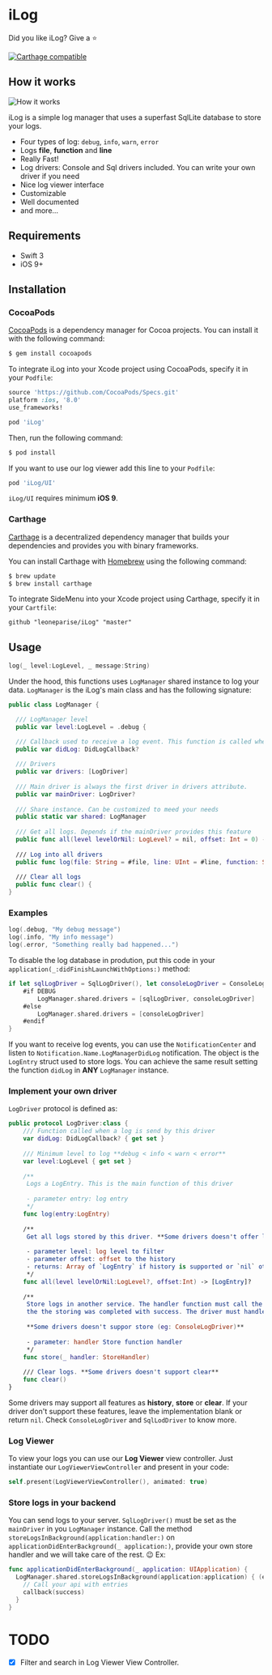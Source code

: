 # iLog
Did you like iLog? Give a ⭐️

[![Carthage compatible](https://img.shields.io/badge/Carthage-compatible-4BC51D.svg?style=flat)](https://github.com/Carthage/Carthage)

## How it works

![How it works](https://media.giphy.com/media/26FmQDKouh2j3z29i/giphy.gif)

iLog is a simple log manager that uses a superfast SqlLite database to store your logs.

- Four types of log: `debug`, `info`, `warn`, `error`
- Logs **file**, **function** and **line** 
- Really Fast!
- Log drivers: Console and Sql drivers included. You can write your own driver if you need
- Nice log viewer interface
- Customizable
- Well documented
- and more...

## Requirements
- Swift 3
- iOS 9+

## Installation
### CocoaPods

[CocoaPods](http://cocoapods.org) is a dependency manager for Cocoa projects. You can install it with the following command:

```bash
$ gem install cocoapods
```

To integrate iLog into your Xcode project using CocoaPods, specify it in your `Podfile`:

```ruby
source 'https://github.com/CocoaPods/Specs.git'
platform :ios, '8.0'
use_frameworks!

pod 'iLog'
```

Then, run the following command:

```bash
$ pod install
```

If you want to use our log viewer add this line to your `Podfile`:
```ruby
pod 'iLog/UI'
```

`iLog/UI` requires minimum **iOS 9**.

### Carthage

[Carthage](https://github.com/Carthage/Carthage) is a decentralized dependency manager that builds your dependencies and provides you with binary frameworks.

You can install Carthage with [Homebrew](http://brew.sh/) using the following command:

```bash
$ brew update
$ brew install carthage
```

To integrate SideMenu into your Xcode project using Carthage, specify it in your `Cartfile`:

```ogdl
github "leoneparise/iLog" "master"
```
## Usage

```swift
log(_ level:LogLevel, _ message:String)
```

Under the hood, this functions uses `LogManager` shared instance to log your data. `LogManager` is the iLog's main class and has the following signature:

```swift
public class LogManager {

  /// LogManager level
  public var level:LogLevel = .debug {

  /// Callback used to receive a log event. This function is called when ANY LogManager saves a log.
  public var didLog: DidLogCallback?
  
  /// Drivers
  public var drivers: [LogDriver]
    
  /// Main driver is always the first driver in drivers attribute.
  public var mainDriver: LogDriver?
  
  /// Share instance. Can be customized to meed your needs
  public static var shared: LogManager
    
  /// Get all logs. Depends if the mainDriver provides this feature
  public func all(level levelOrNil: LogLevel? = nil, offset: Int = 0) -> [LogEntry]?
  
  /// Log into all drivers
  public func log(file: String = #file, line: UInt = #line, function: String = #function, level: LogLevel = .debug, message: String)
  
  /// Clear all logs
  public func clear() {
}
```


### Examples

```swift
log(.debug, "My debug message")
log(.info, "My info message")
log(.error, "Something really bad happened...")
```

To disable the log database in prodution, put this code in your `application(_:didFinishLaunchWithOptions:)` method:
```swift
if let sqlLogDriver = SqlLogDriver(), let consoleLogDriver = ConsoleLogDriver() {
    #if DEBUG
        LogManager.shared.drivers = [sqlLogDriver, consoleLogDriver]
    #else
        LogManager.shared.drivers = [consoleLogDriver]
    #endif
}
```
If you want to receive log events, you can use the `NotificationCenter` and listen to `Notification.Name.LogManagerDidLog` notification. The object is the `LogEntry` struct used to store logs. You can achieve the same result setting the function `didLog` in **ANY** `LogManager` instance.

### Implement your own driver
`LogDriver` protocol is defined as:

```swift
public protocol LogDriver:class {
    /// Function called when a log is send by this driver
    var didLog: DidLogCallback? { get set }
    
    /// Minimum level to log **debug < info < warn < error**
    var level:LogLevel { get set }
    
    /**
     Logs a LogEntry. This is the main function of this driver
     
     - parameter entry: log entry
     */
    func log(entry:LogEntry)
    
    /**
     Get all logs stored by this driver. **Some drivers doesn't offer log history** (eg: ConsoleLogDriver) returning `nil`.
     
     - parameter level: log level to filter
     - parameter offset: offset to the history
     - returns: Array of `LogEntry` if history is supported or `nil` otherwise
     */
    func all(level levelOrNil:LogLevel?, offset:Int) -> [LogEntry]?
    
    /**
     Store logs in another service. The handler function must call the callback to tell this driver 
     the the storing was completed with success. The driver must handle what should be stored or not.
     
     **Some drivers doesn't suppor store (eg: ConsoleLogDriver)**
     
     - parameter: handler Store function handler
     */
    func store(_ handler: StoreHandler)
    
    /// Clear logs. **Some drivers doesn't support clear**
    func clear()
}
```

Some drivers may support all features as **history**, **store** or **clear**. If your driver don't support these features, leave the implementation blank or return `nil`. Check `ConsoleLogDriver` and `SqlLodDriver` to know more.

### Log Viewer

To view your logs you can use our **Log Viewer** view controller. Just instantiate our `LogViewerViewController` and present in your code:

```swift
self.present(LogViewerViewController(), animated: true)
```

### Store logs in your backend

You can send logs to your server. `SqlLogDriver()` must be set as the `mainDriver` in you `LogManager` instance. Call the method `storeLogsInBackground(application:handler:)` on `applicationDidEnterBackground(_ application:)`, provide your own store handler and we will take care of the rest. 😉 Ex:

```swift
func applicationDidEnterBackground(_ application: UIApplication) {
  LogManager.shared.storeLogsInBackground(application:application) { (entries, callback) in
    // Call your api with entries
    callback(success)
  }
}
```

# TODO
- [x] Filter and search in Log Viewer View Controller.
